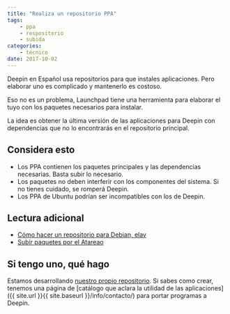 ```yaml
---
title: "Realiza un repositorio PPA"
tags:
    - ppa
    - respositorio
    - subida
categories:
    - técnico
date: 2017-10-02
---
```


Deepin en Español usa repositorios para que instales aplicaciones. Pero elaborar uno es complicado y mantenerlo es costoso.

Eso no es un problema, Launchpad tiene una herramienta para elaborar el tuyo con los paquetes necesarios para instalar.

La idea es obtener la última versión de las aplicaciones para Deepin con dependencias que no lo encontrarás en el repositorio principal.

## Considera esto
* Los PPA contienen los paquetes principales y las dependencias necesarias. Basta subir lo necesario.
* Los paquetes no deben interferir con los componentes del sistema. Si no tienes cuidado, se romperá Deepin.
* Los PPA de Ubuntu podrían ser incompatibles con los de Deepin.

## Lectura adicional
* [Cómo hacer un repositorio para Debian, elav](https://elavdeveloper.wordpress.com/2009/11/03/crea-tu-propio-repo-personalizado-para-ubuntudebian/)
* [Subir paquetes por el Atareao](https://www.atareao.es/tutoriales/subir-un-paquete-a-tu-ppa/)

## Si tengo uno, qué hago

Estamos desarrollando [nuestro propio repositorio](https://launchpad.net/~deepinmirrorplus). Si sabes como crear, tenemos una página de [catálogo que aclara la utilidad de las aplicaciones]({{ site.url }}{{ site.baseurl }}/info/contacto/) para portar programas a Deepin.
